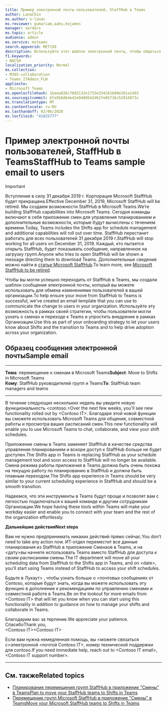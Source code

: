 ```yaml
---
title: Пример электронной почты пользователей, StaffHub в Teams
author: LanaChin
ms.author: v-lanac
ms.reviewer: gumariam,aaku,kejames
manager: serdars
ms.topic: article
audience: admin
ms.service: msteams
search.appverid: MET150
description: Используйте этот шаблон электронной почты, чтобы общаться с пользователями в Организации о переходе с Microsoft StaffHub на Microsoft Teams.
f1.keywords:
- NOCSH
localization_priority: Normal
ms.collection:
- M365-collaboration
- Teams_ITAdmin_FLW
appliesto:
- Microsoft Teams
ms.openlocfilehash: 1baea026c70d3132e1753e334341b89e261a1493
ms.sourcegitcommit: bfa5b8db4e42e0480542d61fe05716c52016873c
ms.translationtype: MT
ms.contentlocale: ru-RU
ms.lasthandoff: 02/06/2020
ms.locfileid: "41825777"
---
```

# <a name="staffhub-to-teams-sample-email-to-users"></a><span data-ttu-id="247f6-103">Пример электронной почты пользователей, StaffHub в Teams</span><span class="sxs-lookup"><span data-stu-id="247f6-103">StaffHub to Teams sample email to users</span></span>

> [!IMPORTANT]
> <span data-ttu-id="247f6-104">Вступление в силу 31 декабря 2019 г. Корпорация Microsoft StaffHub будет прекращена.</span><span class="sxs-lookup"><span data-stu-id="247f6-104">Effective December 31, 2019, Microsoft StaffHub will be retired.</span></span> <span data-ttu-id="247f6-105">Мы создаем возможности StaffHub в Microsoft Teams.</span><span class="sxs-lookup"><span data-stu-id="247f6-105">We’re building StaffHub capabilities into Microsoft Teams.</span></span> <span data-ttu-id="247f6-106">Сегодня команды включают в себя приложение смен для управления планированием и дополнительные возможности, которые будут вычислены с течением времени.</span><span class="sxs-lookup"><span data-stu-id="247f6-106">Today, Teams includes the Shifts app for schedule management and additional capabilities will roll out over time.</span></span> <span data-ttu-id="247f6-107">StaffHub перестанет работать для всех пользователей 31 декабря 2019 г.</span><span class="sxs-lookup"><span data-stu-id="247f6-107">StaffHub will stop working for all users on December 31, 2019.</span></span> <span data-ttu-id="247f6-108">Каждый, кто пытается открыть StaffHub, будет показывать сообщение, направленное на загрузку групп.</span><span class="sxs-lookup"><span data-stu-id="247f6-108">Anyone who tries to open StaffHub will be shown a message directing them to download Teams.</span></span> <span data-ttu-id="247f6-109">Дополнительные сведения можно найти в [статье Microsoft StaffHub](microsoft-staffhub-to-be-retired.md).</span><span class="sxs-lookup"><span data-stu-id="247f6-109">To learn more, see [Microsoft StaffHub to be retired](microsoft-staffhub-to-be-retired.md).</span></span> 

<span data-ttu-id="247f6-110">Чтобы вы могли успешно переходить от StaffHub в Teams, мы создали шаблон сообщения электронной почты, который вы можете использовать для обмена изменениями пользователей в вашей организации.</span><span class="sxs-lookup"><span data-stu-id="247f6-110">To help ensure your move from StaffHub to Teams is successful, we've created an email template that you can use to communicate the change to users in your organization.</span></span> <span data-ttu-id="247f6-111">Используйте эту возможность в рамках своей стратегии, чтобы пользователи могли узнать о сменах и переходе к Teams и упростить внедрение в рамках Организации.</span><span class="sxs-lookup"><span data-stu-id="247f6-111">Use this as part of your onboarding strategy to let your users know about Shifts and the transition to Teams and to help drive adoption across your organization.</span></span>

## <a name="sample-email"></a><span data-ttu-id="247f6-112">Образец сообщения электронной почты</span><span class="sxs-lookup"><span data-stu-id="247f6-112">Sample email</span></span>

***
<span data-ttu-id="247f6-113">**Тема**: перемещение к сменам в Microsoft Teams</span><span class="sxs-lookup"><span data-stu-id="247f6-113">**Subject**: Move to Shifts in Microsoft Teams</span></span><br>
<span data-ttu-id="247f6-114">**Кому**: StaffHub руководителей групп и Teams</span><span class="sxs-lookup"><span data-stu-id="247f6-114">**To**: StaffHub team managers and teams</span></span>
***
<span data-ttu-id="247f6-115">В течение следующих нескольких недель вы увидите новую функциональность &lt;contoso.&gt;</span><span class="sxs-lookup"><span data-stu-id="247f6-115">Over the next few weeks, you'll see new functionality rolled out by &lt;Contoso IT&gt;.</span></span> <span data-ttu-id="247f6-116">Благодаря этой новой функции вы сможете использовать Microsoft Teams для общения, совместной работы и просмотра ваших расписаний смен.</span><span class="sxs-lookup"><span data-stu-id="247f6-116">This new functionality will enable you to use Microsoft Teams to chat, collaborate, and view your shift schedules.</span></span>

<span data-ttu-id="247f6-117">Приложение смены в Teams заменяет StaffHub в качестве средства управления планированием и вскоре доступ к StaffHub больше не будет доступен.</span><span class="sxs-lookup"><span data-stu-id="247f6-117">The Shifts app in Teams is replacing StaffHub as your schedule management tool and soon access to StaffHub will no longer be available.</span></span> <span data-ttu-id="247f6-118">Смена режима работы приложения в Teams должна быть очень похожа на текущую работу по планированию в StaffHub и должна быть плавным переходом.</span><span class="sxs-lookup"><span data-stu-id="247f6-118">The Shifts app experience in Teams should be very similar to your current scheduling experience in StaffHub and should be a smooth transition.</span></span>

<span data-ttu-id="247f6-119">Надеемся, что эти инструменты в Teams будут проще и позволят вам с легкостью подключаться к вашей команде и другим сотрудникам Организации.</span><span class="sxs-lookup"><span data-stu-id="247f6-119">We hope having these tools within Teams will make your workday easier and enable you to connect with your team and the rest of the organization effortlessly.</span></span>

<span data-ttu-id="247f6-120">**Дальнейшие действия**</span><span class="sxs-lookup"><span data-stu-id="247f6-120">**Next steps**</span></span>

<span data-ttu-id="247f6-121">Вам не нужно предпринимать никаких действий прямо сейчас.</span><span class="sxs-lookup"><span data-stu-id="247f6-121">You don’t need to take any action now.</span></span> <span data-ttu-id="247f6-122">ИТ-отдел переместит все данные планирования из StaffHub в приложение Сменаов в Teams, и на &lt;дату&gt;вы начнете использовать Teams вместо StaffHub для доступа к своим расписаниям смены.</span><span class="sxs-lookup"><span data-stu-id="247f6-122">The IT department will move all your scheduling data from StaffHub to the Shifts app in Teams, and on &lt;date&gt;, you'll start using Teams instead of StaffHub to access your shift schedules.</span></span>  

<span data-ttu-id="247f6-123">Будьте в Лукаут&gt; , чтобы узнать больше о &lt;почтовых сообщениях от Contoso, которые будут знать, когда вы можете использовать эту функцию в дополнение к рекомендациям по управлению сменами и совместной работе в Teams.</span><span class="sxs-lookup"><span data-stu-id="247f6-123">Be on the lookout for more emails from &lt;Contoso IT&gt; that will let you know when you can start using this functionality in addition to guidance on how to manage your shifts and collaborate in Teams.</span></span>  

<span data-ttu-id="247f6-124">Благодарим вас за терпение.</span><span class="sxs-lookup"><span data-stu-id="247f6-124">We appreciate your patience.</span></span><br>
<span data-ttu-id="247f6-125">Спасибо</span><span class="sxs-lookup"><span data-stu-id="247f6-125">Thank you,</span></span><br>
<span data-ttu-id="247f6-126">&lt;Contoso IT&gt;</span><span class="sxs-lookup"><span data-stu-id="247f6-126">&lt;Contoso IT&gt;</span></span>

<span data-ttu-id="247f6-127">Если вам нужна немедленная помощь, вы &lt;можете связаться с&gt;электронной &lt;почтой Contoso IT&gt;, номер технической поддержки для contoso.</span><span class="sxs-lookup"><span data-stu-id="247f6-127">If you need immediate help, reach out to &lt;Contoso IT email&gt;, &lt;Contoso IT support number&gt;.</span></span>
<br>

***

## <a name="related-topics"></a><span data-ttu-id="247f6-128">См. также</span><span class="sxs-lookup"><span data-stu-id="247f6-128">Related topics</span></span>

- [<span data-ttu-id="247f6-129">Планирование перемещения групп StaffHub в приложение "Смены" в Teams</span><span class="sxs-lookup"><span data-stu-id="247f6-129">Plan to move your StaffHub teams to Shifts in Teams</span></span>](plan-to-move-staffhub-teams-to-shifts-in-teams.md)
- [<span data-ttu-id="247f6-130">Перемещение групп Microsoft StaffHub в приложение "Смены" в Teams</span><span class="sxs-lookup"><span data-stu-id="247f6-130">Move your Microsoft StaffHub teams to Shifts in Teams</span></span>](move-staffhub-teams-to-shifts-in-teams.md)
